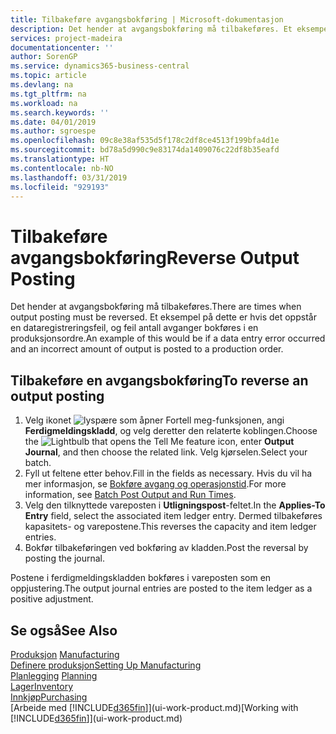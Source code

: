 ```yaml
---
title: Tilbakeføre avgangsbokføring | Microsoft-dokumentasjon
description: Det hender at avgangsbokføring må tilbakeføres. Et eksempel på dette er hvis det oppstår en dataregistreringsfeil, og feil antall avganger bokføres i en produksjonsordre.
services: project-madeira
documentationcenter: ''
author: SorenGP
ms.service: dynamics365-business-central
ms.topic: article
ms.devlang: na
ms.tgt_pltfrm: na
ms.workload: na
ms.search.keywords: ''
ms.date: 04/01/2019
ms.author: sgroespe
ms.openlocfilehash: 09c8e38af535d5f178c2df8ce4513f199bfa4d1e
ms.sourcegitcommit: bd78a5d990c9e83174da1409076c22df8b35eafd
ms.translationtype: HT
ms.contentlocale: nb-NO
ms.lasthandoff: 03/31/2019
ms.locfileid: "929193"
---
```

# <a name="reverse-output-posting"></a><span data-ttu-id="224c4-104">Tilbakeføre avgangsbokføring</span><span class="sxs-lookup"><span data-stu-id="224c4-104">Reverse Output Posting</span></span>
<span data-ttu-id="224c4-105">Det hender at avgangsbokføring må tilbakeføres.</span><span class="sxs-lookup"><span data-stu-id="224c4-105">There are times when output posting must be reversed.</span></span> <span data-ttu-id="224c4-106">Et eksempel på dette er hvis det oppstår en dataregistreringsfeil, og feil antall avganger bokføres i en produksjonsordre.</span><span class="sxs-lookup"><span data-stu-id="224c4-106">An example of this would be if a data entry error occurred and an incorrect amount of output is posted to a production order.</span></span>  

## <a name="to-reverse-an-output-posting"></a><span data-ttu-id="224c4-107">Tilbakeføre en avgangsbokføring</span><span class="sxs-lookup"><span data-stu-id="224c4-107">To reverse an output posting</span></span>  
1.  <span data-ttu-id="224c4-108">Velg ikonet ![lyspære som åpner Fortell meg-funksjonen](media/ui-search/search_small.png "Fortell hva du vil gjøre"), angi **Ferdigmeldingskladd**, og velg deretter den relaterte koblingen.</span><span class="sxs-lookup"><span data-stu-id="224c4-108">Choose the ![Lightbulb that opens the Tell Me feature](media/ui-search/search_small.png "Tell me what you want to do") icon, enter **Output Journal**, and then choose the related link.</span></span> <span data-ttu-id="224c4-109">Velg kjørselen.</span><span class="sxs-lookup"><span data-stu-id="224c4-109">Select your batch.</span></span>  
2. <span data-ttu-id="224c4-110">Fyll ut feltene etter behov.</span><span class="sxs-lookup"><span data-stu-id="224c4-110">Fill in the fields as necessary.</span></span> <span data-ttu-id="224c4-111">Hvis du vil ha mer informasjon, se [Bokføre avgang og operasjonstid](production-how-to-post-output-quantity.md).</span><span class="sxs-lookup"><span data-stu-id="224c4-111">For more information, see [Batch Post Output and Run Times](production-how-to-post-output-quantity.md).</span></span>
3.  <span data-ttu-id="224c4-112">Velg den tilknyttede vareposten i **Utligningspost**-feltet.</span><span class="sxs-lookup"><span data-stu-id="224c4-112">In the **Applies-To Entry** field, select the associated item ledger entry.</span></span> <span data-ttu-id="224c4-113">Dermed tilbakeføres kapasitets- og varepostene.</span><span class="sxs-lookup"><span data-stu-id="224c4-113">This reverses the capacity and item ledger entries.</span></span>  
4. <span data-ttu-id="224c4-114">Bokfør tilbakeføringen ved bokføring av kladden.</span><span class="sxs-lookup"><span data-stu-id="224c4-114">Post the reversal by posting the journal.</span></span>  

<span data-ttu-id="224c4-115">Postene i ferdigmeldingskladden bokføres i vareposten som en oppjustering.</span><span class="sxs-lookup"><span data-stu-id="224c4-115">The output journal entries are posted to the item ledger as a positive adjustment.</span></span>  

## <a name="see-also"></a><span data-ttu-id="224c4-116">Se også</span><span class="sxs-lookup"><span data-stu-id="224c4-116">See Also</span></span>  
 <span data-ttu-id="224c4-117">[Produksjon](production-manage-manufacturing.md)  </span><span class="sxs-lookup"><span data-stu-id="224c4-117">[Manufacturing](production-manage-manufacturing.md)  </span></span>  
 [<span data-ttu-id="224c4-118">Definere produksjon</span><span class="sxs-lookup"><span data-stu-id="224c4-118">Setting Up Manufacturing</span></span>](production-configure-production-processes.md)  
 <span data-ttu-id="224c4-119">[Planlegging](production-planning.md)    </span><span class="sxs-lookup"><span data-stu-id="224c4-119">[Planning](production-planning.md)    </span></span>  
 [<span data-ttu-id="224c4-120">Lager</span><span class="sxs-lookup"><span data-stu-id="224c4-120">Inventory</span></span>](inventory-manage-inventory.md)  
 [<span data-ttu-id="224c4-121">Innkjøp</span><span class="sxs-lookup"><span data-stu-id="224c4-121">Purchasing</span></span>](purchasing-manage-purchasing.md)  
 <span data-ttu-id="224c4-122">[Arbeide med [!INCLUDE[d365fin](includes/d365fin_md.md)]](ui-work-product.md)</span><span class="sxs-lookup"><span data-stu-id="224c4-122">[Working with [!INCLUDE[d365fin](includes/d365fin_md.md)]](ui-work-product.md)</span></span>  
